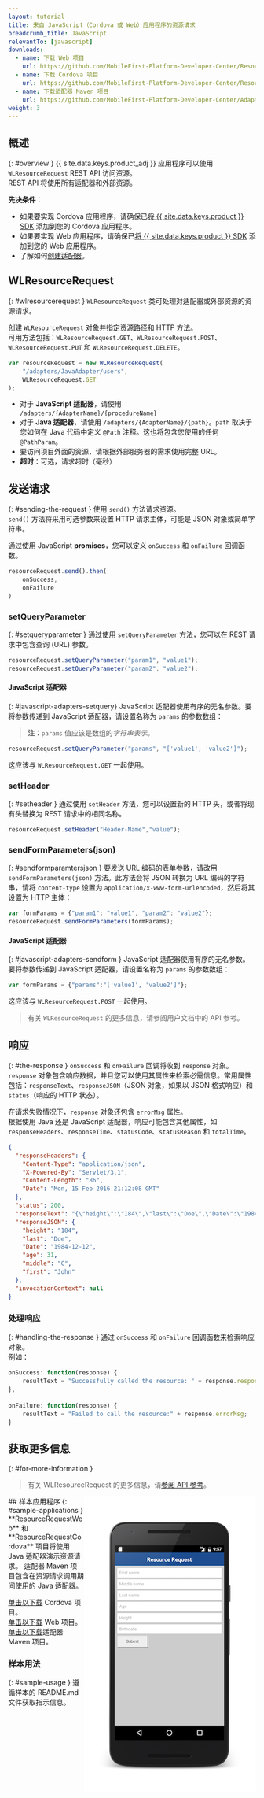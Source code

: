 ```yaml
---
layout: tutorial
title: 来自 JavaScript（Cordova 或 Web）应用程序的资源请求
breadcrumb_title: JavaScript
relevantTo: [javascript]
downloads:
  - name: 下载 Web 项目
    url: https://github.com/MobileFirst-Platform-Developer-Center/ResourceRequestWeb/tree/release80
  - name: 下载 Cordova 项目
    url: https://github.com/MobileFirst-Platform-Developer-Center/ResourceRequestCordova/tree/release80
  - name: 下载适配器 Maven 项目
    url: https://github.com/MobileFirst-Platform-Developer-Center/Adapters/tree/release80
weight: 3
---
```

<!-- NLS_CHARSET=UTF-8 -->
## 概述
{: #overview }
{{ site.data.keys.product_adj }} 应用程序可以使用 `WLResourceRequest` REST API 访问资源。  
REST API 将使用所有适配器和外部资源。

**先决条件**：

- 如果要实现 Cordova 应用程序，请确保已[将 {{ site.data.keys.product }} SDK](../../../application-development/sdk/cordova) 添加到您的 Cordova 应用程序。
- 如果要实现 Web 应用程序，请确保已[将 {{ site.data.keys.product }} SDK](../../../application-development/sdk/web) 添加到您的 Web 应用程序。
- 了解如何[创建适配器](../../../adapters/creating-adapters/)。

## WLResourceRequest
{: #wlresourcerequest }
`WLResourceRequest` 类可处理对适配器或外部资源的资源请求。

创建 `WLResourceRequest` 对象并指定资源路径和 HTTP 方法。  
可用方法包括：`WLResourceRequest.GET`、`WLResourceRequest.POST`、`WLResourceRequest.PUT` 和 `WLResourceRequest.DELETE`。

```javascript
var resourceRequest = new WLResourceRequest(
    "/adapters/JavaAdapter/users",
    WLResourceRequest.GET
);
```

* 对于 **JavaScript 适配器**，请使用 `/adapters/{AdapterName}/{procedureName}`
* 对于 **Java 适配器**，请使用 `/adapters/{AdapterName}/{path}`。`path` 取决于您如何在 Java 代码中定义 `@Path` 注释。这也将包含您使用的任何 `@PathParam`。
* 要访问项目外面的资源，请根据外部服务器的需求使用完整 URL。
* **超时**：可选，请求超时（毫秒）

## 发送请求
{: #sending-the-request }
使用 `send()` 方法请求资源。  
`send()` 方法将采用可选参数来设置 HTTP 请求主体，可能是 JSON 对象或简单字符串。

通过使用 JavaScript **promises**，您可以定义 `onSuccess` 和 `onFailure` 回调函数。

```js
resourceRequest.send().then(
    onSuccess,
    onFailure
)
```

### setQueryParameter
{: #setqueryparameter }
通过使用 `setQueryParameter` 方法，您可以在 REST 请求中包含查询 (URL) 参数。

```js
resourceRequest.setQueryParameter("param1", "value1");
resourceRequest.setQueryParameter("param2", "value2");
```

#### JavaScript 适配器
{: #javascript-adapters-setquery}
JavaScript 适配器使用有序的无名参数。要将参数传递到 JavaScript 适配器，请设置名称为 `params` 的参数数组：

> **注：**`params` 值应该是数组的*字符串表示*。

```js
resourceRequest.setQueryParameter("params", "['value1', 'value2']");
```

这应该与 `WLResourceRequest.GET` 一起使用。

### setHeader
{: #setheader }
通过使用 `setHeader` 方法，您可以设置新的 HTTP 头，或者将现有头替换为 REST 请求中的相同名称。

```js
resourceRequest.setHeader("Header-Name","value");
```

### sendFormParameters(json)
{: #sendformparamtersjson }
要发送 URL 编码的表单参数，请改用 `sendFormParameters(json)` 方法。此方法会将 JSON 转换为 URL 编码的字符串，请将 `content-type` 设置为 `application/x-www-form-urlencoded`，然后将其设置为 HTTP 主体：

```js
var formParams = {"param1": "value1", "param2": "value2"};
resourceRequest.sendFormParameters(formParams);
```

#### JavaScript 适配器
{: #javascript-adapters-sendform }
JavaScript 适配器使用有序的无名参数。要将参数传递到 JavaScript 适配器，请设置名称为 `params` 的参数数组：

```js
var formParams = {"params":"['value1', 'value2']"};
```

这应该与 `WLResourceRequest.POST` 一起使用。


> 有关 `WLResourceRequest` 的更多信息，请参阅用户文档中的 API 参考。

## 响应
{: #the-response }
`onSuccess` 和 `onFailure` 回调将收到 `response` 对象。`response` 对象包含响应数据，并且您可以使用其属性来检索必需信息。常用属性包括：`responseText`、`responseJSON`（JSON 对象，如果以 JSON 格式响应）和 `status`（响应的 HTTP 状态）。

在请求失败情况下，`response` 对象还包含 `errorMsg` 属性。  
根据使用 Java 还是 JavaScript 适配器，响应可能包含其他属性，如 `responseHeaders`、`responseTime`、`statusCode`、`statusReason` 和 `totalTime`。

```json
{
  "responseHeaders": {
    "Content-Type": "application/json",
    "X-Powered-By": "Servlet/3.1",
    "Content-Length": "86",
    "Date": "Mon, 15 Feb 2016 21:12:08 GMT"
  },
  "status": 200,
  "responseText": "{\"height\":\"184\",\"last\":\"Doe\",\"Date\":\"1984-12-12\",\"age\":31,\"middle\":\"C\",\"first\":\"John\"}",
  "responseJSON": {
    "height": "184",
    "last": "Doe",
    "Date": "1984-12-12",
    "age": 31,
    "middle": "C",
    "first": "John"
  },
  "invocationContext": null
}
```

### 处理响应
{: #handling-the-response }
通过 `onSuccess` 和 `onFailure` 回调函数来检索响应对象。  
例如：

```js
onSuccess: function(response) {
    resultText = "Successfully called the resource: " + response.responseText;
},

onFailure: function(response) {
    resultText = "Failed to call the resource:" + response.errorMsg;
}
```

## 获取更多信息
{: #for-more-information }
> 有关 WLResourceRequest 的更多信息，请[参阅 API 参考](../../../api/client-side-api/javascript/client/)。

<img alt="样本应用程序的图像" src="resource-request-success-cordova.png" style="float:right"/>
## 样本应用程序
{: #sample-applications }
**ResourceRequestWeb** 和 **ResourceRequestCordova** 项目将使用 Java 适配器演示资源请求。  
适配器 Maven 项目包含在资源请求调用期间使用的 Java 适配器。

[单击以下载](https://github.com/MobileFirst-Platform-Developer-Center/ResourceRequestCordova/tree/release80) Cordova 项目。  
[单击以下载](https://github.com/MobileFirst-Platform-Developer-Center/ResourceRequestWeb/tree/release80) Web 项目。  
[单击以下载](https://github.com/MobileFirst-Platform-Developer-Center/Adapters/tree/release80)适配器 Maven 项目。

### 样本用法
{: #sample-usage }
遵循样本的 README.md 文件获取指示信息。
